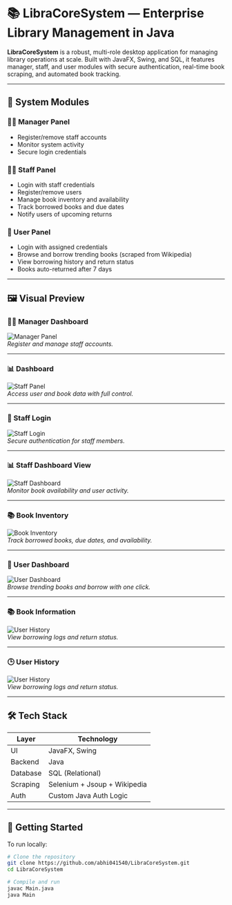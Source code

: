 # 📚 LibraCoreSystem — Enterprise Library Management in Java

**LibraCoreSystem** is a robust, multi-role desktop application for managing library operations at scale. Built with JavaFX, Swing, and SQL, it features manager, staff, and user modules with secure authentication, real-time book scraping, and automated book tracking.

---

## 🧩 System Modules

### 👨‍💼 Manager Panel
- Register/remove staff accounts
- Monitor system activity
- Secure login credentials

### 🧑‍💼 Staff Panel
- Login with staff credentials
- Register/remove users
- Manage book inventory and availability
- Track borrowed books and due dates
- Notify users of upcoming returns

### 👤 User Panel
- Login with assigned credentials
- Browse and borrow trending books (scraped from Wikipedia)
- View borrowing history and return status
- Books auto-returned after 7 days

---

## 🖼️ Visual Preview

### 🧑‍💼 Manager Dashboard

![Manager Panel](assets/v1.png)  
*Register and manage staff accounts.*

---

### 📊 Dashboard

![Staff Panel](assets/v2.png)  
*Access user and book data with full control.*

---

### 🔐 Staff Login

![Staff Login](assets/v3.png)  
*Secure authentication for staff members.*

---

### 📊 Staff Dashboard View

![Staff Dashboard](assets/v4.png)  
*Monitor book availability and user activity.*

---

### 📚 Book Inventory

![Book Inventory](assets/v5.png)  
*Track borrowed books, due dates, and availability.*

---

### 👤 User Dashboard

![User Dashboard](assets/v6.png)  
*Browse trending books and borrow with one click.*

---

### 📚 Book Information

![User History](assets/v8.png)  
*View borrowing logs and return status.*

---

### 🕒 User History

![User History](assets/v7.png)  
*View borrowing logs and return status.*

---

## 🛠️ Tech Stack

| Layer       | Technology         |
|-------------|---------------------|
| UI          | JavaFX, Swing       |
| Backend     | Java                |
| Database    | SQL (Relational)    |
| Scraping    | Selenium + Jsoup + Wikipedia |
| Auth        | Custom Java Auth Logic |

---

## 🚀 Getting Started

To run locally:

```bash
# Clone the repository
git clone https://github.com/abhi041540/LibraCoreSystem.git
cd LibraCoreSystem

# Compile and run
javac Main.java
java Main
